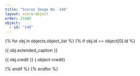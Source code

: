 ```yaml
---
title: "Scores Image No. 148"
layout: score-object
order: 11480
object:
  - id: "148"
---
```


{% for obj in objects.object_list %}
{% if obj.id == object[0].id %}

{{ obj.extended_caption }}

{{ obj.credit }} {.object-credit}

{% endif %}
{% endfor %}
